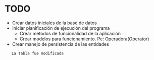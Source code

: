 # TODO

- Crear datos iniciales de la base de datos
- Iniciar planificación de ejecución del programa
  - Crear metodos de funcionalidad de la aplicación
  - Crear modelos para funcionamiento. Pe: Operadora(Operator)
- Crear manejo de persistencia de las entidades

```txt
   La tabla fue modificada
```
